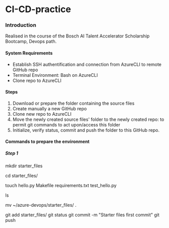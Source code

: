 # CI-CD-practice

### Introduction
Realised in the course of the Bosch AI Talent Accelerator Scholarship Bootcamp, Devops path.

####  System Requirements
* Establish SSH authentification and connection from AzureCLI to remote GitHub repo 
* Terminal Environment: Bash on AzureCLI
* Clone repo to AzureCLI

#### Steps

1. Download or prepare the folder containing the source files
2. Create manually a new GitHub repo
3. Clone new repo to AzureCLI
4. Move the newly created  source files' folder to the newly created repo: to permit git commands to act upon/access this folder
5. Initialize, verify status, commit and push the folder to this GitHub repo.


#### Commands to prepare the environment

##### Step 1
mkdir starter_files

cd starter_files/

touch  hello.py Makefile  requirements.txt  test_hello.py

ls



mv ~/azure-devops/starter_files/ .

<git init>
<git status>
git add starter_files/
git status
git commit -m "Starter files first commit"
git push


